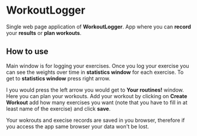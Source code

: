 # WorkoutLogger

Single web page application of __WorkoutLogger__. App where you can __record__ your __results__ or __plan workouts__.

## How to use

Main window is for logging your exercises. Once you log your exercise you can see the weights over time in __statistics window__ for each exercise. To get to __statistics window__ press right arrow.

I you would press the left arrow you would get to __Your routines!__ window. Here you can plan your workouts. Add your workout by clicking on __Create Workout__ add how many exercises you want (note that you have to fill in at least name of the exercise) and click __save__.

Your wokrouts and execise records are saved in you browser, therefore if you access the app same browser your data won't be lost.
